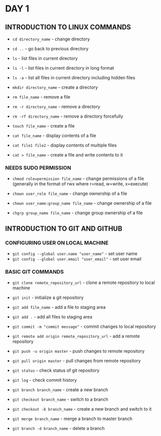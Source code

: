 # DAY 1 

## INTRODUCTION TO LINUX COMMANDS

- `cd directory_name` - change directory

- `cd ..` - go back to previous directory

- `ls` - list files in current directory

- `ls -l` - list files in current directory in long format

- `ls -a` - list all files in current directory including hidden files

- `mkdir directory_name` - create a directory

- `rm file_name` - remove a file

- `rm -r directory_name` - remove a directory

- `rm -rf directory_name` - remove a directory forcefully

- `touch file_name` - create a file

- `cat file_name` - display contents of a file

- `cat file1 file2` - display contents of multiple files

- `cat > file_name` - create a file and write contents to it


### NEEDS SUDO PERMISSION

- `chmod role=permission file_name` - change permissions of a file (generally in the format of rwx where r=read, w=write, x=execute)

- `chown user_role file_name` - change ownership of a file

- `chown user_name:group_name file_name` - change ownership of a file

- `chgrp group_name file_name` - change group ownership of a file


## INTRODUCTION TO GIT AND GITHUB

### CONFIGURING USER ON LOCAL MACHINE

- `git config --global user.name "user_name"` - set user name
- `git config --global user.email "user_email"` - set user email

### BASIC GIT COMMANDS

- `git clone remote_repository_url` - clone a remote repository to local machine

- `git init` - initialize a git repository
  
- `git add file_name` - add a file to staging area

- `git add .` - add all files to staging area

- `git commit -m "commit message"` - commit changes to local repository

- `git remote add origin remote_repository_url` - add a remote repository

- `git push -u origin master` - push changes to remote repository

- `git pull origin master` - pull changes from remote repository

- `git status` - check status of git repository

- `git log` - check commit history

- `git branch branch_name` - create a new branch

- `git checkout branch_name` - switch to a branch

- `git checkout -b branch_name` - create a new branch and switch to it

- `git merge branch_name` - merge a branch to master branch

- `git branch -d branch_name` - delete a branch
